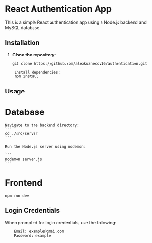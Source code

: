# React Authentication App

This is a simple React authentication app using a Node.js backend and MySQL database.

## Installation

1. **Clone the repository:**
   ```
   git clone https://github.com/alexkuznecov16/authentication.git

    Install dependencies:
    npm install
   ```

## Usage
# Database

    Navigate to the backend directory:
    ```
    cd ./src/server
    ```
    
    Run the Node.js server using nodemon:

    ```
    nodemon server.js
    ```


# Frontend

    npm run dev

## Login Credentials

When prompted for login credentials, use the following:

```
    Email: example@gmai.com
    Password: example
```
